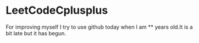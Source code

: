 # LeetCodeCplusplus
For improving myself
I try to use github today when I am ** years old.It is a bit late but it has begun.

